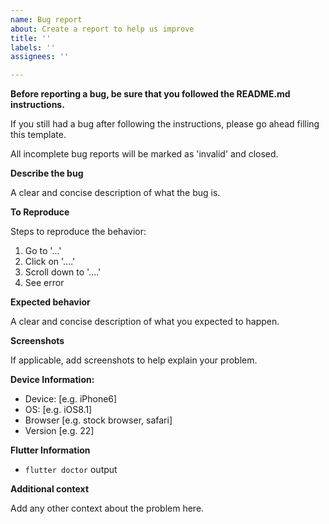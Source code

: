 ```yaml
---
name: Bug report
about: Create a report to help us improve
title: ''
labels: ''
assignees: ''

---
```


**Before reporting a bug, be sure that you followed the README.md instructions.**

If you still had a bug after following the instructions, please go ahead filling this template.

All incomplete bug reports will be marked as 'invalid' and closed.

**Describe the bug**

A clear and concise description of what the bug is.

**To Reproduce**

Steps to reproduce the behavior:
1. Go to '...'
2. Click on '....'
3. Scroll down to '....'
4. See error

**Expected behavior**

A clear and concise description of what you expected to happen.

**Screenshots**

If applicable, add screenshots to help explain your problem.

**Device Information:**

 - Device: [e.g. iPhone6]
 - OS: [e.g. iOS8.1]
 - Browser [e.g. stock browser, safari]
 - Version [e.g. 22]
 
 **Flutter Information**
 
 - `flutter doctor` output

**Additional context**

Add any other context about the problem here.
